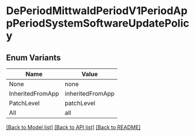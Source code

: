 # DePeriodMittwaldPeriodV1PeriodAppPeriodSystemSoftwareUpdatePolicy

## Enum Variants

| Name | Value |
|---- | -----|
| None | none |
| InheritedFromApp | inheritedFromApp |
| PatchLevel | patchLevel |
| All | all |


[[Back to Model list]](../README.md#documentation-for-models) [[Back to API list]](../README.md#documentation-for-api-endpoints) [[Back to README]](../README.md)



